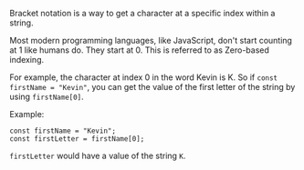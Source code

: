 Bracket notation is a way to get a character at a specific index within a string.

Most modern programming languages, like JavaScript, don't start counting at 1 like humans do. They start at 0. This is referred to as Zero-based indexing.

For example, the character at index 0 in the word Kevin is K. So if `const firstName = "Kevin"`, you can get the value of the first letter of the string by using `firstName[0]`.

Example:
```
const firstName = "Kevin";
const firstLetter = firstName[0];
```

`firstLetter` would have a value of the string `K`.
